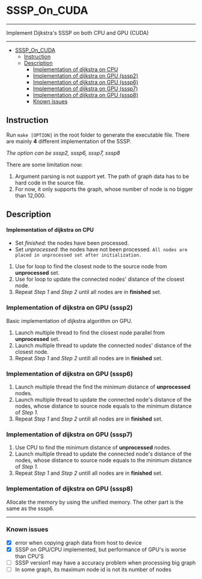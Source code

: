 # SSSP_On_CUDA

---

Implement Dijkstra's SSSP on both CPU and GPU (CUDA)

---

<!-- TOC -->

- [SSSP_On_CUDA](#sssponcuda)
  - [Instruction](#instruction)
  - [Description](#description)
      - [Implementation of dijkstra on CPU](#implementation-of-dijkstra-on-cpu)
    - [Implementation of dijkstra on GPU (sssp2)](#implementation-of-dijkstra-on-gpu-sssp2)
    - [Implementation of dijkstra on GPU (sssp6)](#implementation-of-dijkstra-on-gpu-sssp6)
    - [Implementation of dijkstra on GPU (sssp7)](#implementation-of-dijkstra-on-gpu-sssp7)
    - [Implementation of dijkstra on GPU (sssp8)](#implementation-of-dijkstra-on-gpu-sssp8)
    - [Known issues](#known-issues)

<!-- /TOC -->

## Instruction

Run `make [OPTION]` in the root folder to generate the executable file. There are mainly **4** different implementation of the SSSP.

*The option can be sssp2, sssp6, sssp7, sssp8*

There are some limitation now:

1. Argument parsing is not support yet. The path of graph data has to be hard code in the source file.
2. For now, it only supports the graph, whose number of node is no bigger than 12,000.

## Description

#### Implementation of dijkstra on CPU

- Set *finished*: the nodes have been processed.
- Set *unprocessed*: the nodes have not been processed. `All nodes are placed in unprocessed set after initialization.`

1. Use for loop to find the closest node to the source node from **unprocessed** set.
2. Use for loop to update the connected nodes' distance of the closest node.
3. Repeat *Step 1* and *Step 2* until all nodes are in **finished** set.

### Implementation of dijkstra on GPU (sssp2)

Basic implementation of dijkstra algorithm on GPU.

1. Launch multiple thread to find the closest node parallel from **unprocessed** set.
2. Launch multiple thread to update the connected nodes' distance of the closest node.
3. Repeat  *Step 1* and *Step 2* untill all nodes are in **finished** set. 

### Implementation of dijkstra on GPU (sssp6)

1. Launch multiple thread the find the minimum distance of **unprocessed** nodes.
2. Launch multiple thread to update the connected node's distance of the nodes, whose distance to source node equals to the minimum distance of *Step 1*.
3. Repeat  *Step 1* and *Step 2* untill all nodes are in **finished** set. 

### Implementation of dijkstra on GPU (sssp7)

1. Use CPU to find the minimum distance of **unprocessed** nodes.
2. Launch multiple thread to update the connected node's distance of the nodes, whose distance to source node equals to the minimum distance of *Step 1*.
3. Repeat  *Step 1* and *Step 2* untill all nodes are in **finished** set. 

### Implementation of dijkstra on GPU (sssp8)

Allocate the memory by using the unified memory. The other part is the same as the sssp6.


---

### Known issues
- [x] error when copying graph data from host to device
- [x] SSSP on GPU/CPU implemented, but performance of GPU's is worse than CPU'S
- [ ] SSSP version1 may have a accuracy problem when processing big graph
- [ ] In some graph, its maximum node id is not its number of nodes